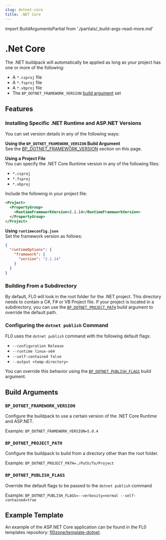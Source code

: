 ```yaml
---
slug: dotnet-core
title: .NET Core
---
```


import BuildArgumentsPartial from './partials/\_build-args-read-more.md'

# .Net Core

The .NET buildpack will automatically be applied as long as your project has one or more of the following:

- A `*.csproj` file
- A `*.fsproj` file
- A `*.vbproj` file
- The `BP_DOTNET_FRAMEWORK_VERSION` [build argument](/docs/platform/builds-deployments) set

## Features

### Installing Specific .NET Runtime and ASP.NET Versions

You can set version details in any of the following ways:

**Using the `BP_DOTNET_FRAMEWORK_VERSION` Build Argument**  
See the [BP_DOTNET_FRAMEWORK_VERSION](#bp_dotnet_framework_version) section on this page.

**Using a Project File**  
You can specify the .NET Core Runtime version in any of the following files:

- `*.csproj`
- `*.fsproj`
- `*.vbproj`

Include the following in your project file:

```xml
<Project>
  <PropertyGroup>
    <RuntimeFrameworkVersion>2.1.14</RuntimeFrameworkVersion>
  </PropertyGroup>
</Project>
```

**Using `runtimeconfig.json`**  
Set the framework version as follows:

```json
{
  "runtimeOptions": {
    "framework": {
      "version": "2.1.14"
    }
  }
}
```

### Building From a Subdirectory

By default, FL0 will look in the root folder for the .NET project. This directory needs to contain a C#, F# or VB Project file. If your project is located in a subdirectory, you can use the [`BP_DOTNET_PROJECT_PATH`](#bp_dotnet_project_path) build argument to override the default path.

### Configuring the `dotnet publish` Command

FL0 uses the `dotnet publish` command with the following default flags:

- `--configuration Release`
- `--runtime linux-x64`
- `--self-contained false`
- `--output <temp-directory>`

You can override this behavior using the [`BP_DOTNET_PUBLISH_FLAGS`](#bp_dotnet_publish_flags) build argument.

## Build Arguments

<BuildArgumentsPartial />

### `BP_DOTNET_FRAMEWORK_VERSION`

Configure the buildpack to use a certain version of the .NET Core Runtime and ASP.NET.

Example: `BP_DOTNET_FRAMEWORK_VERSION=5.0.4`

### `BP_DOTNET_PROJECT_PATH`

Configure the buildpack to build from a directory other than the root folder.

Example: `BP_DOTNET_PROJECT_PATH=./Path/To/Project`

### `BP_DOTNET_PUBLISH_FLAGS`

Override the default flags to be passed to the `dotnet publish` command

Example: `BP_DOTNET_PUBLISH_FLAGS=--verbosity=normal --self-contained=true`

## Example Template

An example of the ASP.NET Core application can be found in the FL0 templates repository: [fl0zone/template-dotnet](https://github.com/fl0zone/template-dotnet).
